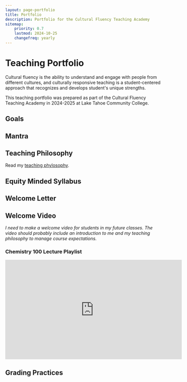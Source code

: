 ```yaml
---
layout: page-portfolio
title: Portfolio
description: Portfolio for the Cultural Fluency Teaching Academy 
sitemap:
    priority: 0.7
    lastmod: 2024-10-25
    changefreq: yearly
---
```


# Teaching Portfolio

Cultural fluency is the ability to understand and engage with people from different cultures, and culturally responsive teaching is a student-centered approach that recognizes and develops student's unique strengths.

This teaching portfolio was prepared as part of the Cultural Fluency Teaching Academy in 2024-2025 at Lake Tahoe Community College.

## Goals

## Mantra

## Teaching Philosophy

Read my [teaching phylosophy](https://www.raynaharris.com/blog/teaching-philosophy/).

## Equity Minded Syllabus

## Welcome Letter

## Welcome Video

_I need to make a welcome video for students in my future classes. The video should probably include an introduction to me and my teaching philosophy to manage course expectations._

### Chemistry 100 Lecture Playlist

<iframe width="560" height="315" src="https://www.youtube.com/embed/videoseries?si=ogRs3R5niweSTLfr&amp;list=PLNfIROxhN1JCCS7MgLIfV824yAF1Jg3al" title="YouTube video player" frameborder="0" allow="accelerometer; autoplay; clipboard-write; encrypted-media; gyroscope; picture-in-picture; web-share" referrerpolicy="strict-origin-when-cross-origin" allowfullscreen></iframe>

## Grading Practices

